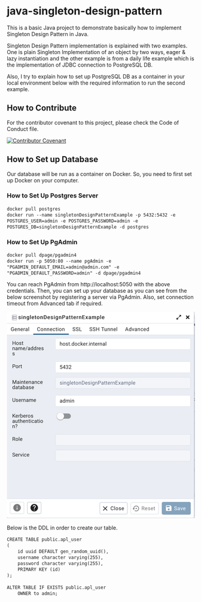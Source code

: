 # java-singleton-design-pattern
This is a basic Java project to demonstrate basically how to implement Singleton Design Pattern in Java.

Singleton Design Pattern implementation is explained with two examples. One is plain Singleton Implementation of an object by two ways, eager & lazy instantiation and the other example is from a daily life example which is the implementation of JDBC connection to PostgreSQL DB.

Also, I try to explain how to set up PostgreSQL DB as a container in your local environment below with the required information to run the second example.

## How to Contribute

For the contributor covenant to this project, please check the Code of Conduct file.

[![Contributor Covenant](https://img.shields.io/badge/Contributor%20Covenant-2.1-4baaaa.svg)](CODE_OF_CONDUCT.md)

## How to Set up Database

Our database will be run as a container on Docker. So, you need to first set up Docker on your computer.

### How to Set Up Postgres Server

```
docker pull postgres
docker run --name singletonDesignPatternExample -p 5432:5432 -e POSTGRES_USER=admin -e POSTGRES_PASSWORD=admin -e POSTGRES_DB=singletonDesignPatternExample -d postgres
```

### How to Set Up PgAdmin

```
docker pull dpage/pgadmin4
docker run -p 5050:80 --name pgAdmin -e "PGADMIN_DEFAULT_EMAIL=admin@admin.com" -e "PGADMIN_DEFAULT_PASSWORD=admin" -d dpage/pgadmin4
```

You can reach PgAdmin from http://localhost:5050 with the above credentials. Then, you can set up your database as you can see from the below screenshot by registering a server via PgAdmin.
Also, set connection timeout from Advanced tab if required.

![pgAdminServerRegistration.png](assets/img/pgAdminServerRegistration.png)

Below is the DDL in order to create our table.

```
CREATE TABLE public.apl_user
(
    id uuid DEFAULT gen_random_uuid(),
    username character varying(255),
    password character varying(255),
    PRIMARY KEY (id)
);

ALTER TABLE IF EXISTS public.apl_user
    OWNER to admin;
```